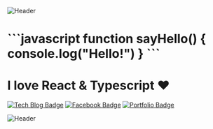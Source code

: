 ![Header](https://capsule-render.vercel.app/api?type=slice&color=auto&height=200&text=FRONT_DEV&fontAlign=70&rotate=13&fontAlignY=25)

<h1>
```javascript
function sayHello() {
    console.log("Hello!")
}
```
</h1>

# I love React & Typescript ❤️

[![Tech Blog Badge](http://img.shields.io/badge/-Tech%20blog-black?style=flat-square&link=https://hong-jh.tistory.com/)](https://hong-jh.tistory.com/)
[![Facebook Badge](https://img.shields.io/badge/facebook-1877f2?style=flat-square&logo=facebook&logoColor=white&link=https://www.facebook.com/programmingHong/)](https://www.facebook.com/programmingHong/)
[![Portfolio Badge](http://img.shields.io/badge/portfolio-red?style=flat-square&link=https://hong-junhyeok.github.io/portfolio/)](https://hong-junhyeok.github.io/portfolio/)

![Header](https://capsule-render.vercel.app/api?type=slice&color=auto&height=200&text=BACK_DEV&fontAlign=70&rotate=13&fontAlignY=75&fontAlign=30&animation=fadeIn&reversal=true&section=footer)
